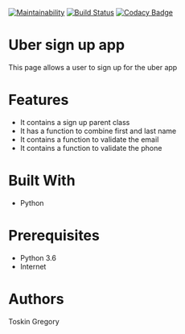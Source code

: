 [![Maintainability](https://api.codeclimate.com/v1/badges/0d6faf0fa6058a3d1338/maintainability)](https://codeclimate.com/github/Toskgreg/level_up_OOP/maintainability)
[![Build Status](https://travis-ci.org/Toskgreg/PYTHON-OOP.svg?branch=develop)](https://travis-ci.org/Toskgreg/PYTHON-OOP)
[![Codacy Badge](https://api.codacy.com/project/badge/Grade/cf69eb4c25b44550bbbd7fa1a56d18d8)](https://www.codacy.com/project/Toskgreg/level_up_OOP/dashboard?utm_source=github.com&amp;utm_medium=referral&amp;utm_content=Toskgreg/level_up_OOP&amp;utm_campaign=Badge_Grade_Dashboard)


# Uber sign up app

This page allows a user to sign up for the uber app



# Features
- It contains a sign up parent class
- It has a function to combine first and last name
- It contains a function to validate the email
- It contains a function to validate the phone


# Built With
- Python

# Prerequisites

- Python 3.6
- Internet

# Authors

Toskin Gregory


